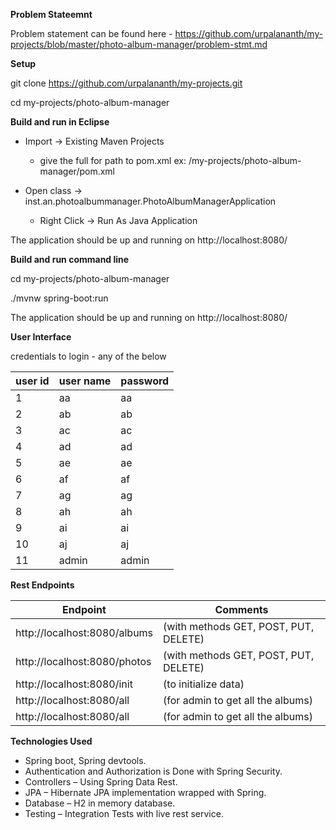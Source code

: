 **Problem Stateemnt**

Problem statement can be found here - https://github.com/urpalananth/my-projects/blob/master/photo-album-manager/problem-stmt.md

**Setup**

git clone https://github.com/urpalananth/my-projects.git

cd <download location>my-projects/photo-album-manager

**Build and run in Eclipse**
- Import -> Existing Maven Projects 
  - give the full for path to pom.xml ex: <download location>/my-projects/photo-album-manager/pom.xml
  
- Open class -> inst.an.photoalbummanager.PhotoAlbumManagerApplication
  - Right Click -> Run As Java Application
  
The application should be up and running on http://localhost:8080/

**Build and run command line** 

cd <download location>my-projects/photo-album-manager

./mvnw spring-boot:run

The application should be up and running on http://localhost:8080/

**User Interface**

credentials to login - any of the below

|user id|user name	|password|
|-------|-----------|--------|
|1	| aa	| aa	|
|2	| ab	| ab	|
|3	| ac	| ac	|
|4	| ad	| ad	|
|5	| ae	| ae	|
|6	| af	| af	|
|7	| ag	| ag	|
|8	| ah	| ah	|
|9	| ai	| ai	|
|10	| aj	| aj	|
|11	| admin	| admin	|

**Rest Endpoints**

|Endpoint|Comments|
|----|----|
|http://localhost:8080/albums	|(with methods GET, POST, PUT, DELETE)|
|http://localhost:8080/photos	|(with methods GET, POST, PUT, DELETE)|
|http://localhost:8080/init		|(to initialize data)|
|http://localhost:8080/all		|(for admin to get all the albums)|
|http://localhost:8080/all		|(for admin to get all the albums)|

**Technologies Used**
- Spring boot, Spring devtools.
- Authentication and Authorization is Done with Spring Security.
- Controllers – Using Spring Data Rest.
- JPA – Hibernate JPA implementation wrapped with Spring.
- Database – H2 in memory database.
- Testing – Integration Tests with live rest service.
